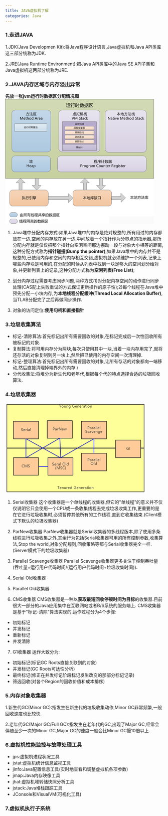 ```yaml
---
title: JAVA虚拟机了解
categories: Java
---
```

### 1.走进JAVA

1.JDK(Java Developmen Kit):将Java程序设计语言,Java虚拟机和Java API类库这三部分统称为JDK.

2.JRE(Java Runtime Environment):把Java API类库中的Java SE API子集和Java虚拟机这两部分统称为JRE.

### 2.JAVA内存区域与内存溢出异常
**先放一张jvm运行时数据区分配情况图**
![jvm运行时数据区](https://raw.githubusercontent.com/DuncanZhou/images/master/jvm-01.png)

1. Java堆中分配内存方式:如果Java堆中的内存是绝对规整的,所有用过的内存都放在一边,空闲的内存放在另一边,中间放着一个指针作为分界点的指示器,那所分配内存就是仅仅把那个指针向空闲空间那边挪动一段与对象大小相等的距离,这种分配方式称为**指针碰撞(Bump the pointer)**;如果Java堆中的内存并不是规整的,已使用内存和空闲的内存相互交错,虚拟机就必须维护一个列表,记录上哪些内存块是可用的,在分配的时候从列表中找到一块足够大的空间划分给对象,并更新列表上的记录,这种分配方式称为**空闲列表(Free List)**;

2. 划分内存过程需要考虑同步问题,两种方式:1)对分配内存空间的动作进行同步处理(CAS配上失败重试的方式保证更新操作的原子性);2)每个线程在Java堆中预先分配一小块内存,为**本地线程分配缓冲(Thread Local Allocation Buffer)**,当TLAB分配完了之后再做同步操作.

3. 对象的访问定位:**使用句柄和直接指针**

### 3.垃圾收集算法
* 标记-清除算法:首先标记出所有需要回收的对象,在标记完成后一次性回收所有被标记的对象.
* 复制算法:将可用内存分为两块,每次只使用其中一块,当着一块内存用完了,就将还存活的对象复制到另一块上,然后把已使用的内存空间一次清理掉.
* 标记-整理算法:首先标记出所有需要回收的对象,让所有存活的对象都向一端移动,然后直接清理掉端界外的内存.\
* 分代收集法:将堆分为新生代和老年代,根据每个代的特点选择合适的垃圾回收算法.

### 4.垃圾收集器
![jvm垃圾收集器](https://raw.githubusercontent.com/DuncanZhou/images/master/jvm-02.png)
1. Serial收集器
这个收集器是一个单线程的收集器,但它的"单线程"的意义并不仅仅说明它只会使用一个CPU或一条收集线程去完成垃圾收集工作,更重要的是在它进行垃圾收集时,必须暂停其他所有的工作线程,直到它收集结束.(Client模式下默认的垃圾收集器)

2. ParNew收集器
ParNew收集器就是Serial收集器的多线程版本,除了使用多条线程进行垃圾收集之外,其余行为包括Serial收集器可用的所有控制参数,收集算法,Stop the world,对象分配规则,回收策略等都与Serial收集器完全一样.(Server模式下的垃圾收集器)

3. Parallel Scavenge收集器
Parallel Scavenge收集器更多关注于控制吞吐量(吞吐量=运行用户代码时间/(运行用户代码时间+垃圾收集时间)).

4. Serial Old收集器

5. Parallel Old收集器

6. CMS收集器
CMS收集器是一种以**获取最短回收停顿时间为目标**的收集器.目前很大一部分的Java应用集中在互联网站或者B/S系统的服务端上.
CMS收集器是基于"标记-清除"算法实现的,运作过程分为4个步骤:
* 初始标记
* 并发标记
* 重新标记
* 并发清除

7. G1收集器
运作大致分为:
* 初始标记(标记GC Roots直接关联到的对象)
* 并发标记(GC Roots可达性分析)
* 最终标记(修正在并发标记阶段标记发生改变的那部分标记记录)
* 筛选回收(对各个Region的回收价值和成本排序)

### 5.内存对象收集器
1.新生代GC(Minor GC):指发生在新生代的垃圾收集动作,Minor GC非常频繁,一般回收速度也比较快.

2.老年代GC(Major GC/Full GC):指发生在老年代的GC,出现了Major GC,经常会伴随至少一次的Minor GC,Major GC的速度一般会比Minor GC慢10倍以上.

### 6.虚拟机性能监控与故障处理工具
* jps:虚拟机进程状况工具
* jstat:虚拟机统计信息监视工具
* jinfo:Java配置信息工具(实时地查看和调整虚拟机各项参数)
* jmap:Java内存映像工具
* jhat:虚拟机堆转储快照分析工具
* jstack:Java堆栈跟踪工具
* JConsole和VisualVM(可视化工具)

### 7.虚拟机执行子系统



